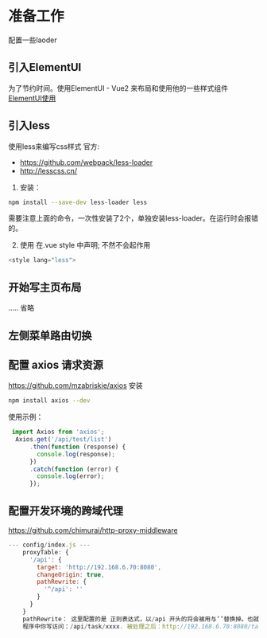 # 准备工作
配置一些laoder

## 引入ElementUI

为了节约时间。使用ElementUI - Vue2 来布局和使用他的一些样式组件
[ElementUI使用](/chapter/build_dev_env/prepare.md)


## 引入less
使用less来编写css样式
官方:
* https://github.com/webpack/less-loader
* http://lesscss.cn/


1. 安装：
```bash
npm install --save-dev less-loader less
```
需要注意上面的命令，一次性安装了2个，单独安装less-loader。在运行时会报错的。

2. 使用
在.vue style 中声明; 不然不会起作用
```javascript
<style lang="less">
```

## 开始写主页布局
..... 省略

## 左侧菜单路由切换


## 配置 axios 请求资源
https://github.com/mzabriskie/axios
安装
```bash
npm install axios --dev
```
使用示例：
```javascript
 import Axios from 'axios';
  Axios.get('/api/test/list')
      .then(function (response) {
        console.log(response);
      })
      .catch(function (error) {
        console.log(error);
      });
```

## 配置开发环境的跨域代理
https://github.com/chimurai/http-proxy-middleware

```javascript
--- config/index.js ---
    proxyTable: {
      '/api': {
        target: 'http://192.168.6.70:8080',
        changeOrigin: true,
        pathRewrite: {
          '^/api': ''
        }
      }
    }
    pathRewrite： 这里配置的是 正则表达式，以/api 开头的将会被用与‘’替换掉。也就是说
    程序中你写访问：/api/task/xxxx. 被处理之后：http://192.168.6.70:8080/task/xxxx
```


